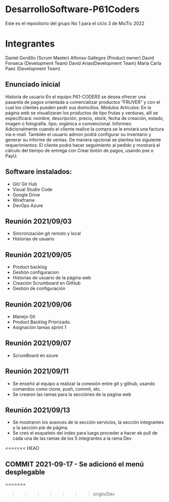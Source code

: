 # DesarrolloSoftware-P61Coders
Este es el repositorio del grupo No 1 para el ciclo 3 de MicTic 2022
# Integrantes
Daniel Gordillo (Scrum Master)
Alfonso Gallegos (Product owner)
David Fonseca (Development Team)
David Arias(Development Team)
Maria Carla Paez (Development Team)
## Enunciado inicial
Historia de usuario
En el equipo P61-CODERS se desea ofrecer una pasarela de pagos orientada a comercializar productos “FRUVER” y con el cual los clientes pueden pedir sus domicilios: 
Módulos
Artículos:
En la página web se visualizaran los productos de tipo frutas y verduras, allí se especificará: nombre, descripción, precio, stock, fecha de creación, estado, imagen o fotografía. tipo; orgánica o convencional.
Informes:
Adicionalmente cuando el cliente realice la compra se le enviará una factura vía e-mail. También el usuario admon podrá configurar su inventario y generar su informe de ventas.
De manera opcional se plantea los siguiente requerimientos:
El cliente podrá hacer seguimiento al pedido y mostrará el cálculo del tiempo de entrega con <base en el tiempo indicado por Waze>
Crear botón de pagos, usando pse o PayU. 

## Software instalados:
- Git/ Git Hub
- Visual Studio Code
- Google Drive
- Wireframe
- DevOps Azure

## Reunión 2021/09/03
- Sincronización git remoto y local
- Historias de usuario

## Reunión 2021/09/05
- Product backlog
- Gestión configuracion 
- Historias de usuario de la página web
- Creación Scrumboard en GitHub
- Gestión de configuración
 
## Reunión 2021/09/06
- Manejo Git
- Product Backlog Priorizado.
- Asignación tareas sprint 1

## Reunión 2021/09/07
- ScrumBoard en azure

## Reunión 2021/09/11
- Se enseñó al equipo a realizar la conexión entre git y github, usando comandos como clone, push, commit, etc.
- Se crearon las ramas para la secciónes de la pagina web

## Reunión 2021/09/13
- Se mostraron los avances de la sección servicios, la sección integrantes y la sección pie de página.
- Se creó el esqueleto del index para luego proceder a hacer ek pull de cada una de las ramas de los 5 integrantes a la rama Dev


<<<<<<< HEAD
## COMMIT 2021-09-17 - Se adicionó el menú desplegable
=======

>>>>>>> origin/Dev
